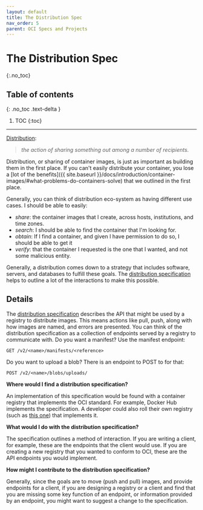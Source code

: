 ```yaml
---
layout: default
title: The Distribution Spec
nav_order: 5
parent: OCI Specs and Projects
---
```


# The Distribution Spec
{:.no_toc}

## Table of contents
{: .no_toc .text-delta }

1. TOC
{:toc}

---

[Distribution](https://www.merriam-webster.com/dictionary/distribution):

> _the action of sharing something out among a number of recipients._

Distribution, or sharing of container images, is just as important as building them in the first place. 
If you can't easily distribute your container, you lose a [lot of the benefits]({{ site.baseurl }}/docs/introduction/container-images/#what-problems-do-containers-solve) that we outlined in the first place.

Generally, you can think of distribution eco-system as having different use cases. 
I should be able to easily:

 - *share*: the container images that I create, across hosts, institutions, and time zones.
 - *search*: I should be able to find the container that I'm looking for.
 - *obtain*: If I find a container, and given I have permission to do so, I should be able to get it
 - *verify*: that the container I requested is the one that I wanted, and not some malicious entity.
 
Generally, a distribution comes down to a strategy that includes software, servers, and databases to fulfill these goals.
The [distribution specification](https://github.com/opencontainers/distribution-spec/blob/master/spec.md) helps to outline a lot of the interactions to make this possible.

## Details

The [distribution specification](https://github.com/opencontainers/distribution-spec/blob/master/spec.md) describes the API that might be used by a registry to distribute images. 
This means actions like pull, push, along with how images are named, and errors are presented. 
You can think of the distribution specification as a collection of endpoints served by a registry to communicate with. Do you want a manifest? Use the manifest endpoint:

```
GET /v2/<name>/manifests/<reference>
```

Do you want to upload a blob? There is an endpoint to POST to for that:

```
POST /v2/<name>/blobs/uploads/
```

**Where would I find a distribution specification?**

An implementation of this specification would be found with a container registry that implements the OCI standard. For example, Docker Hub implements the specification. A developer could also roll their own registry (such as [this one](https://github.com/atlaskerr/stori)) that implements it.

**What would I do with the distribution specification?**

The specification outlines a method of interaction. If you are writing a client, for example, these are the endpoints that the client would use. If you are creating a new registry that you wanted to conform to OCI, these are the API endpoints you would implement.

**How might I contribute to the distribution specification?**

Generally, since the goals are to move (push and pull) images, and provide endpoints for a client, if you are designing a registry or a client and find that you are missing some key function of an endpoint, or information provided by an endpoint, you might want to suggest a change to the specification.

